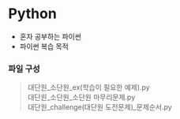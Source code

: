 # Python
- 혼자 공부하는 파이썬
- 파이썬 복습 목적

### 파일 구성
> 대단원_소단원_ex(학습이 필요한 예제).py <br>
> 대단원_소단원_소단원 마무리문제.py <br>
> 대단원_challenge(대단원 도전문제)_문제순서.py <br>
